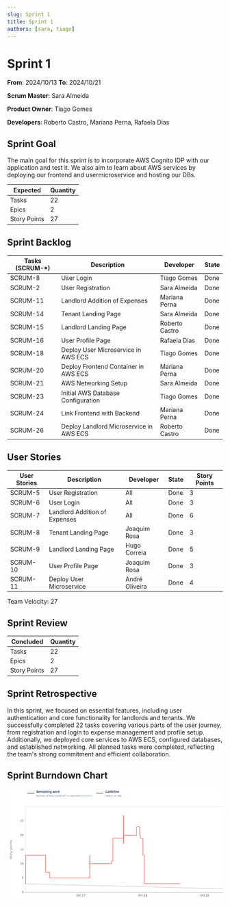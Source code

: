 ```yaml
---
slug: Sprint 1
title: Sprint 1
authors: [sara, tiago]
---
```


# Sprint 1

**From**: 2024/10/13
**To**: 2024/10/21

**Scrum Master**: Sara Almeida

**Product Owner**: Tiago Gomes

**Developers**: Roberto Castro, Mariana Perna, Rafaela Dias

## Sprint Goal

The main goal for this sprint is to incorporate AWS Cognito IDP with our application and test it. We also aim to learn about AWS services by deploying our frontend and usermicroservice and hosting our DBs.

| Expected     | Quantity |
| ------------ | -------- |
| Tasks        | 22       |
| Epics        | 2        |
| Story Points | 27       |

## Sprint Backlog

| Tasks (SCRUM-*) | Description                             | Developer        | State |
| --------------- | --------------------------------------- | -----------------| ----- |
| SCRUM-8         | User Login                              | Tiago Gomes      | Done  |
| SCRUM-2         | User Registration                       | Sara Almeida     | Done  |
| SCRUM-11        | Landlord Addition of Expenses           | Mariana Perna    | Done  |
| SCRUM-14        | Tenant Landing Page                     | Sara Almeida     | Done  |
| SCRUM-15        | Landlord Landing Page                   | Roberto Castro   | Done  |
| SCRUM-16        | User Profile Page                       | Rafaela Dias     | Done  |
| SCRUM-18        | Deploy User Microservice in AWS ECS     | Tiago Gomes      | Done  |
| SCRUM-20        | Deploy Frontend Container in AWS ECS    | Mariana Perna    | Done  |
| SCRUM-21        | AWS Networking Setup                    | Sara Almeida     | Done  |
| SCRUM-23        | Initial AWS Database Configuration      | Tiago Gomes      | Done  |
| SCRUM-24        | Link Frontend with Backend              | Mariana Perna    | Done  |
| SCRUM-26        | Deploy Landlord Microservice in AWS ECS | Roberto Castro   | Done  |

## User Stories

| User Stories    | Description                   | Developer      | State | Story Points |
| --------------- | ----------------------------- | -------------- | ----- | ------------ |
| SCRUM-5         | User Registration             | All            | Done  | 3            |
| SCRUM-6         | User Login                    | All            | Done  | 3            |
| SCRUM-7         | Landlord Addition of Expenses | All            | Done  | 6            |
| SCRUM-8         | Tenant Landing Page           | Joaquim Rosa   | Done  | 3            |
| SCRUM-9         | Landlord Landing Page         | Hugo Correia   | Done  | 5            |
| SCRUM-10        | User Profile Page             | Joaquim Rosa   | Done  | 3            |
| SCRUM-11        | Deploy User Microservice      | André Oliveira | Done  | 4            |

Team Velocity: 27

## Sprint Review

| Concluded    | Quantity |
| ------------ | -------- |
| Tasks        | 22       |
| Epics        | 2        |
| Story Points | 27       |

## Sprint Retrospective

In this sprint, we focused on essential features, including user authentication and core functionality for landlords and tenants. We successfully completed 22 tasks covering various parts of the user journey, from registration and login to expense management and profile setup. Additionally, we deployed core services to AWS ECS, configured databases, and established networking. All planned tasks were completed, reflecting the team's strong commitment and efficient collaboration.

## Sprint Burndown Chart

![Burndown Chart](../../static/img/burndown_chart_sprint_1.png)

